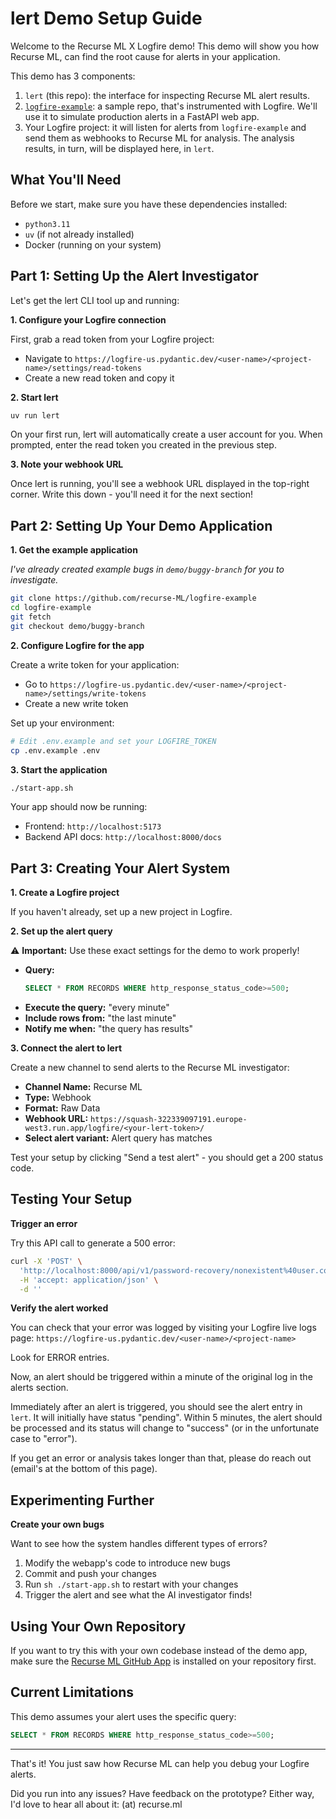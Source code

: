 # lert Demo Setup Guide

Welcome to the Recurse ML X Logfire demo!
This demo will show you how Recurse ML, can find the root cause for alerts in your application.

This demo has 3 components:
1. `lert` (this repo): the interface for inspecting Recurse ML alert results.
2. [`logfire-example`](https://github.com/recurse-ml/logfire-example): a sample repo, that's instrumented with Logfire.
    We'll use it to simulate production alerts in a FastAPI web app. 
3. Your Logfire project: it will listen for alerts from `logfire-example` and send them as webhooks to Recurse ML for analysis.
    The analysis results, in turn, will be displayed here, in `lert`.

## What You'll Need

Before we start, make sure you have these dependencies installed:
- `python3.11`
- `uv` (if not already installed)
- Docker (running on your system)

## Part 1: Setting Up the Alert Investigator

Let's get the lert CLI tool up and running:

**1. Configure your Logfire connection**

First, grab a read token from your Logfire project:
- Navigate to `https://logfire-us.pydantic.dev/<user-name>/<project-name>/settings/read-tokens`
- Create a new read token and copy it

**2. Start lert**
```bash
uv run lert
```

On your first run, lert will automatically create a user account for you. When prompted, enter the read token you created in the previous step.

**3. Note your webhook URL**

Once lert is running, you'll see a webhook URL displayed in the top-right corner. Write this down - you'll need it for the next section!

## Part 2: Setting Up Your Demo Application

**1. Get the example application**

_I've already created example bugs in `demo/buggy-branch` for you to investigate._

```bash
git clone https://github.com/recurse-ML/logfire-example
cd logfire-example
git fetch
git checkout demo/buggy-branch
```

**2. Configure Logfire for the app**

Create a write token for your application:
- Go to `https://logfire-us.pydantic.dev/<user-name>/<project-name>/settings/write-tokens`
- Create a new write token

Set up your environment:
```bash
# Edit .env.example and set your LOGFIRE_TOKEN
cp .env.example .env
```

**3. Start the application**

```bash
./start-app.sh
```

Your app should now be running:
- Frontend: `http://localhost:5173`
- Backend API docs: `http://localhost:8000/docs`

## Part 3: Creating Your Alert System

**1. Create a Logfire project**

If you haven't already, set up a new project in Logfire.

**2. Set up the alert query**

⚠️ **Important:** Use these exact settings for the demo to work properly!

- **Query:**
  ```sql
  SELECT * FROM RECORDS WHERE http_response_status_code>=500;
  ```
- **Execute the query:** "every minute"
- **Include rows from:** "the last minute"  
- **Notify me when:** "the query has results"

**3. Connect the alert to lert**

Create a new channel to send alerts to the Recurse ML investigator:

- **Channel Name:** Recurse ML
- **Type:** Webhook
- **Format:** Raw Data
- **Webhook URL:** `https://squash-322339097191.europe-west3.run.app/logfire/<your-lert-token>/`
- **Select alert variant:** Alert query has matches

Test your setup by clicking "Send a test alert" - you should get a 200 status code.

## Testing Your Setup

**Trigger an error**

Try this API call to generate a 500 error:
```bash
curl -X 'POST' \
  'http://localhost:8000/api/v1/password-recovery/nonexistent%40user.com' \
  -H 'accept: application/json' \
  -d ''
```

**Verify the alert worked**

You can check that your error was logged by visiting your Logfire live logs page:
`https://logfire-us.pydantic.dev/<user-name>/<project-name>`

Look for ERROR entries.

Now, an alert should be triggered within a minute of the original log in the alerts section.

Immediately after an alert is triggered, you should see the alert entry in `lert`.
It will initially have status "pending".
Within 5 minutes, the alert should be processed and its status will change to "success" (or in the unfortunate case to "error").

If you get an error or analysis takes longer than that, please do reach out (email's at the bottom of this page).


## Experimenting Further

**Create your own bugs**

Want to see how the system handles different types of errors?

1. Modify the webapp's code to introduce new bugs
2. Commit and push your changes  
3. Run `sh ./start-app.sh` to restart with your changes
4. Trigger the alert and see what the AI investigator finds!

## Using Your Own Repository

If you want to try this with your own codebase instead of the demo app, make sure the [Recurse ML GitHub App](https://github.com/marketplace/recurse-ml/) is installed on your repository first.

## Current Limitations

This demo assumes your alert uses the specific query:
```sql
SELECT * FROM RECORDS WHERE http_response_status_code>=500;
```

---

That's it!
You just saw how Recurse ML can help you debug your Logfire alerts.

Did you run into any issues? Have feedback on the prototype? Either way, I'd love to hear all about it: <first letter of the alphabet> (at) recurse.ml

